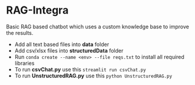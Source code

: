 # RAG-Integra
Basic RAG based chatbot which uses a custom knowledge base to improve the results.

* Add all text based files into **data** folder
* Add csv/xlsx files into **structuredData** folder
* Run `conda create --name <env> --file reqs.txt` to install all required libraries
* To run **csvChat.py** use this `streamlit run csvChat.py`
* To run **UnstructuredRAG.py** use this `python UnstructuredRAG.py`
